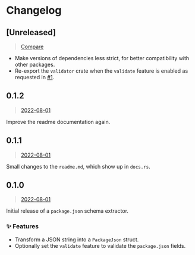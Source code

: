 # Changelog

## [Unreleased]

> [Compare](https://github.com/ifiokjr/package_json_schema/compare/0.1.2...HEAD)

- Make versions of dependencies less strict, for better compatibility with other packages.
- Re-export the `validator` crate when the `validate` feature is enabled as requested in [#1](https://github.com/ifiokjr/package_json_schema/issues/1).

## 0.1.2

> [2022-08-01](https://github.com/ifiokjr/package_json_schema/compare/0.1.1...0.1.2)

Improve the readme documentation again.

## 0.1.1

> [2022-08-01](https://github.com/ifiokjr/package_json_schema/compare/0.1.0...0.1.1)

Small changes to the `readme.md`, which show up in `docs.rs`.

## 0.1.0

> [2022-08-01](https://github.com/ifiokjr/package_json_schema/compare/931629a...0.1.0)

Initial release of a `package.json` schema extractor.

### ✨ Features

- Transform a JSON string into a `PackageJson` struct.
- Optionally set the `validate` feature to validate the `package.json` fields.
